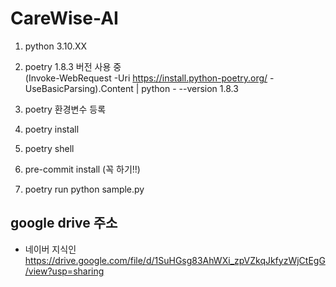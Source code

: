 # CareWise-AI

1. python 3.10.XX

2. poetry 1.8.3 버전 사용 중  
   (Invoke-WebRequest -Uri https://install.python-poetry.org/ -UseBasicParsing).Content | python - --version 1.8.3

3. poetry 환경변수 등록

4. poetry install

5. poetry shell

6. pre-commit install (꼭 하기!!)

7. poetry run python sample.py

## google drive 주소

- 네이버 지식인  
  https://drive.google.com/file/d/1SuHGsg83AhWXi_zpVZkqJkfyzWjCtEgG/view?usp=sharing
